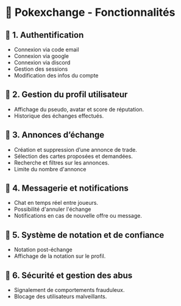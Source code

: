 # 📌 Pokexchange - Fonctionnalités

## 🔹 1. Authentification

- Connexion via code email
- Connexion via google
- Connexion via discord
- Gestion des sessions 
- Modification des infos du compte

## 🔹 2. Gestion du profil utilisateur

- Affichage du pseudo, avatar et score de réputation.
- Historique des échanges effectués.

## 🔹 3. Annonces d’échange

- Création et suppression d’une annonce de trade.
- Sélection des cartes proposées et demandées.
- Recherche et filtres sur les annonces.
- Limite du nombre d'annonce

## 🔹 4. Messagerie et notifications

- Chat en temps réel entre joueurs.
- Possibilité d'annuler l'échange
- Notifications en cas de nouvelle offre ou message.

## 🔹 5. Système de notation et de confiance

- Notation post-échange
- Affichage de la notation sur le profil.

## 🔹 6. Sécurité et gestion des abus

- Signalement de comportements frauduleux.
- Blocage des utilisateurs malveillants.
